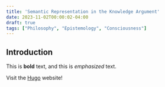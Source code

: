 ```yaml
---
title: 'Semantic Representation in the Knowledge Argument'
date: 2023-11-02T00:00:02-04:00
draft: true
tags: ["Philosophy", "Epistemology", "Consciousness"]
---
```


## Introduction

This is **bold** text, and this is *emphasized* text.

Visit the [Hugo](https://gohugo.io) website!

